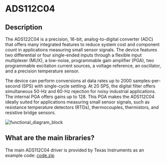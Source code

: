 # ADS112C04  

## Description 
The ADS122C04 is a precision, 16-bit, analog-to-digital converter (ADC) that offers many integrated features to reduce system cost and component count in applications measuring small sensor signals. The device features two differential or four single-ended inputs through a flexible input multiplexer (MUX), a low-noise, programmable gain amplifier (PGA), two programmable excitation current sources, a voltage reference, an oscillator, and a precision temperature sensor.  

The device can perform conversions at data rates up to 2000 samples-per-second (SPS) with single-cycle settling. At 20 SPS, the digital filter offers simultaneous 50-Hz and 60-Hz rejection for noisy industrial applications. The internal PGA offers gains up to 128. This PGA makes the ADS112C04 ideally suited for applications measuring small sensor signals, such as resistance temperature detectors (RTDs), thermocouples, thermistors, and resistive bridge sensors. 

![functional_diagram_block](https://user-images.githubusercontent.com/72839552/151069685-0ab7d038-0e03-4c45-b663-1d20fb2735c6.JPG)  
  
  
  
## What are the main libraries?  
The main ADS112C04 driver is provided by Texas Instruments as an example code:  [code.zip](https://github.com/aralce/ADS112C04/files/7937650/sbam381.zip)  
